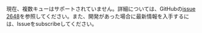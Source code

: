 現在、複数キューはサポートされていません。詳細については、GitHubの[issue 2648](https://github.com/AntennaPod/AntennaPod/issues/2648)を参照してください。また、開発があった場合に最新情報を入手するには、Issueをsubscribeしてください。
